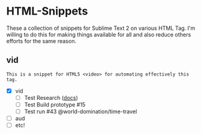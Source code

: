 HTML-Snippets
=============

These a collection of snippets for Sublime Text 2 on various HTML Tag. I'm willing to do this for making things available for all and also reduce others efforts for the same reason.


vid
---
    This is a snippet for HTML5 <video> for automating effectively this tag.



- [x] vid
  - [ ] Test Research ([docs](http://en.wikipedia.org/wiki/Wormhole#Time_travel))
  - [ ] Test Build prototype #15
  - [ ] Test run #43 @world-domination/time-travel
- [ ] aud
- [ ] etc!
